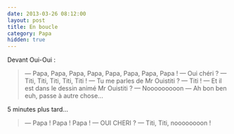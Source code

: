 ```yaml
---
date: 2013-03-26 08:12:00
layout: post
title: En boucle
category: Papa
hidden: true
---
```


Devant Oui-Oui :

> — Papa, Papa, Papa, Papa, Papa, Papa, Papa, Papa ! 
> — Oui chéri ? 
> — Titi, Titi, Titi, Titi, Titi ! 
> — Tu me parles de Mr Ouistiti ? 
> — Titi ! 
> — Et il est dans le dessin animé Mr Ouistiti ? 
> — Nooooooooon 
> — Ah bon ben euh, passe à autre chose...

5 minutes plus tard...

> — Papa ! Papa ! Papa ! 
> — OUI CHERI ? 
> — Titi, Titi, noooooooon !


